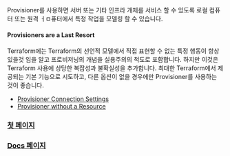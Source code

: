 Provisioner를 사용하면 서버 또는 기타 인프라 개체를 서비스 할 수 있도록 로컬 컴퓨터 또는 원격 ㅓㅁ퓨터에서 특정 작업을 모델링 할 수 있습니다.

#### Provisioners are a Last Resort

Terraform에는 Terraform의 선언적 모델에서 직접 표현할 수 없는 특정 행동이 항상 있을것 임을 알고 프로비저닝의 개념을 실용주의의 척도로 포함합니다.
하지만 이것은 Terraform 사용에 상당한 복잡성과 불확실성을 추가합니다. 최대한 Terraform에서 제공되는 기본 기능으로 시도하고, 다른 옵션이 없을 경우에만 Provisioner를 사용하는 것이 좋습니다.
  

* [Provisioner Connection Settings](https://github.com/EstebanHan/Terraform-Workshop/tree/main/DOCS/04_Provisioners/01_Provisioner_Connection_Settings)
* [Provisioner without a Resource](https://github.com/EstebanHan/Terraform-Workshop/tree/main/DOCS/04_Provisioners/02_Provisioner_without_a_Resource)

### [첫 페이지](https://github.com/EstebanHan/Terraform-Workshop)

### [Docs 페이지](https://github.com/EstebanHan/Terraform-Workshop/tree/main/DOCS/01_Configuration_Language)
